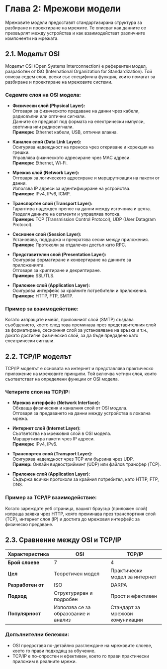 
# Глава 2: Мрежови модели

Мрежовите модели предоставят стандартизирана структура за разбиране и проектиране на мрежите. Те описват как данните се прехвърлят между устройства и как взаимодействат различните компоненти на мрежата.

## 2.1. Моделът OSI

Моделът OSI (Open Systems Interconnection) е референтен модел, разработен от ISO (International Organization for Standardization). Той описва седем слоя, всеки със специфична функция, които помагат за разбиране и проектиране на мрежовите системи.

### Седемте слоя на OSI модела:

- **Физически слой (Physical Layer):**  
  Отговаря за физическото предаване на данни чрез кабели, радиовълни или оптични сигнали.  
  Данните се предават под формата на електрически импулси, светлина или радиосигнали.  
  **Примери:** Ethernet кабели, USB, оптични влакна.  

- **Канален слой (Data Link Layer):**  
  Осигурява надеждност на преноса чрез откриване и корекция на грешки.  
  Управлява физическото адресиране чрез MAC адреси.  
  **Примери:** Ethernet, Wi-Fi.  

- **Мрежов слой (Network Layer):**  
  Отговаря за логическото адресиране и маршрутизация на пакети от данни.  
  Използва IP адреси за идентифициране на устройства.  
  **Примери:** IPv4, IPv6, ICMP.  

- **Транспортен слой (Transport Layer):**  
  Гарантира надежден пренос на данни между източника и целта.  
  Разделя данните на сегменти и управлява потока.  
  **Примери:** TCP (Transmission Control Protocol), UDP (User Datagram Protocol).  

- **Сесионен слой (Session Layer):**  
  Установява, поддържа и прекратява сесии между приложения.  
  **Примери:** Протоколи за отдалечен достъп като RPC.  

- **Представителен слой (Presentation Layer):**  
  Осигурява форматиране и конвертиране на данните за приложенията.  
  Отговаря за криптиране и декриптиране.  
  **Примери:** SSL/TLS.  

- **Приложен слой (Application Layer):**  
  Осигурява интерфейс за крайните потребители и приложения.  
  **Примери:** HTTP, FTP, SMTP.  

### Пример за взаимодействие:
Когато изпращате имейл, приложният слой (SMTP) създава съобщението, което след това преминава през представителния слой за форматиране, сесионния слой за установяване на връзка и т.н., докато достигне физическия слой, за да бъде предадено като електрически сигнали.

## 2.2. TCP/IP моделът

TCP/IP моделът е основата на интернет и представлява практическо приложение на мрежовите принципи. Той включва четири слоя, които съответстват на определени функции от OSI модела.

### Четирите слоя на TCP/IP:

- **Мрежов интерфейс (Network Interface):**  
  Обхваща физическия и каналния слой от OSI модела.  
  Отговаря за предаването на данни между устройства в локална мрежа.  

- **Интернет слой (Internet Layer):**  
  Съответства на мрежовия слой в OSI модела.  
  Маршрутизира пакети чрез IP адреси.  
  **Примери:** IPv4, IPv6.

- **Транспортен слой (Transport Layer):**  
  Осигурява надеждност чрез TCP или бързина чрез UDP.  
  **Пример:** Онлайн видеострийминг (UDP) или файлов трансфер (TCP).

- **Приложен слой (Application Layer):**  
  Съдържа всички протоколи за крайния потребител, като HTTP, FTP, DNS.

### Пример за TCP/IP взаимодействие:
Когато зареждате уеб страница, вашият браузър (приложен слой) изпраща заявка чрез HTTP, която преминава през транспортния слой (TCP), интернет слоя (IP) и достига до мрежовия интерфейс за физическо предаване.

## 2.3. Сравнение между OSI и TCP/IP

| **Характеристика**       | **OSI**                                 | **TCP/IP**                          |
|--------------------------|-----------------------------------------|-------------------------------------|
| **Брой слоеве**          | 7                                      | 4                                   |
| **Цел**                  | Теоретичен модел                       | Практически модел за интернет       |
| **Разработен от**        | ISO                                    | DARPA                               |
| **Подход**               | Структуриран и подробен                 | Прост и ефективен                  |
| **Популярност**          | Използва се за образование и анализ     | Стандарт за мрежови комуникации     |

### Допълнителни бележки:
- OSI предоставя по-детайлно разглеждане на мрежовите слоеве, което го прави подходящ за обучение.  
- TCP/IP е по-опростен и ефективен, което го прави практически приложим в реалните мрежи.
